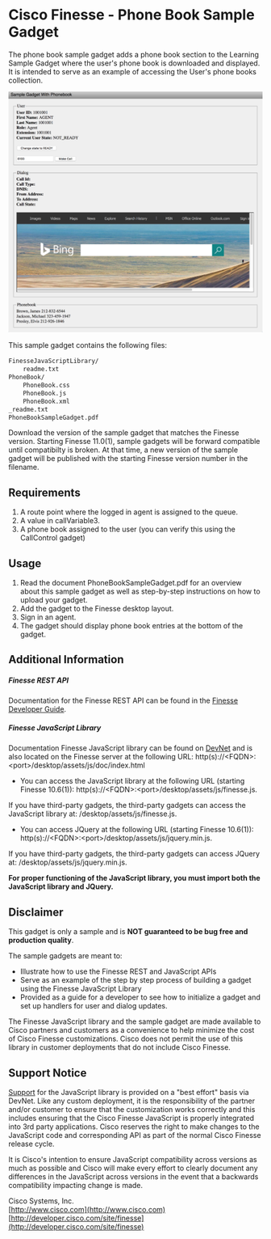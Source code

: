 # Cisco Finesse - Phone Book Sample Gadget
The phone book sample gadget adds a phone book section to the Learning Sample Gadget where the user's phone book is downloaded and displayed. It is intended to serve as an example of accessing the User's phone books collection.

![Sample Gadget Screenshot](Screenshot.png)

This sample gadget contains the following files:

	FinesseJavaScriptLibrary/
		readme.txt
	PhoneBook/
		PhoneBook.css
		PhoneBook.js
		PhoneBook.xml
	_readme.txt
	PhoneBookSampleGadget.pdf

Download the version of the sample gadget that matches the Finesse version. Starting Finesse 11.0(1), sample gadgets will be forward compatible until compatibilty is broken. At that time, a new version of the sample gadget will be published with the starting Finesse version number in the filename.

## Requirements
1. A route point where the logged in agent is assigned to the queue.
2. A value in callVariable3.
3. A phone book assigned to the user (you can verify this using the CallControl gadget)

## Usage
1. Read the document PhoneBookSampleGadget.pdf for an overview about this sample gadget as well as step-by-step instructions on how to upload your gadget.
2. Add the gadget to the Finesse desktop layout.
3. Sign in an agent.
4. The gadget should display phone book entries at the bottom of the gadget.

## Additional Information
##### Finesse REST API
Documentation for the Finesse REST API can be found in the [Finesse Developer Guide](https://developer.cisco.com/site/finesse/docs/#rest-api-dev-guide).

##### Finesse JavaScript Library
Documentation Finesse JavaScript library can be found on [DevNet](https://developer.cisco.com/site/finesse/docs/#javascript-library) and is also located on the Finesse server at the following URL: http(s)://&lt;FQDN&gt;:&lt;port&gt;/desktop/assets/js/doc/index.html

- You can access the JavaScript library at the following URL (starting Finesse 10.6(1)): http(s)://&lt;FQDN&gt;:&lt;port&gt;/desktop/assets/js/finesse.js.

 If you have third-party gadgets, the third-party gadgets can access the JavaScript library at: /desktop/assets/js/finesse.js.

- You can access JQuery at the following URL (starting Finesse 10.6(1)): http(s)://&lt;FQDN&gt;:&lt;port&gt;/desktop/assets/js/jquery.min.js.

 If you have third-party gadgets, the third-party gadgets can access JQuery at: /desktop/assets/js/jquery.min.js.

**For proper functioning of the JavaScript library, you must import both the JavaScript library and JQuery.**

## Disclaimer
This gadget is only a sample and is **NOT guaranteed to be bug free and production quality**.

The sample gadgets are meant to:
- Illustrate how to use the Finesse REST and JavaScript APIs
- Serve as an example of the step by step process of building a gadget using the Finesse JavaScript Library
- Provided as a guide for a developer to see how to initialize a gadget and set up handlers for user and dialog updates.

The Finesse JavaScript library and the sample gadget are made available to Cisco partners and customers as a convenience to help minimize the cost of Cisco Finesse customizations. Cisco does not permit the use of this library in customer deployments that do not include Cisco Finesse.

## Support Notice
[Support](http://developer.cisco.com/site/devnet/support) for the JavaScript library is provided on a "best effort" basis via DevNet. Like any custom deployment, it is the responsibility of the partner and/or customer to ensure that the customization works correctly and this includes ensuring that the Cisco Finesse JavaScript is properly integrated into 3rd party applications. Cisco reserves the right to make changes to the JavaScript code and corresponding API as part of the normal Cisco Finesse release cycle.

It is Cisco's intention to ensure JavaScript compatibility across versions as much as possible and Cisco will make every effort to clearly document any differences in the JavaScript across versions in the event that a backwards compatibility impacting change is made.

Cisco Systems, Inc.<br>
[http://www.cisco.com](http://www.cisco.com)<br>
[http://developer.cisco.com/site/finesse](http://developer.cisco.com/site/finesse)